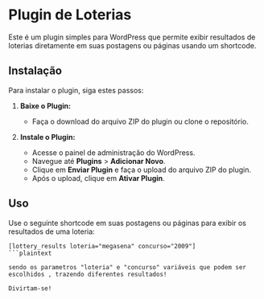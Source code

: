 # Plugin de Loterias

Este é um plugin simples para WordPress que permite exibir resultados de loterias diretamente em suas postagens ou páginas usando um shortcode.

## Instalação

Para instalar o plugin, siga estes passos:

1. **Baixe o Plugin:**
   - Faça o download do arquivo ZIP do plugin ou clone o repositório.

2. **Instale o Plugin:**
   - Acesse o painel de administração do WordPress.
   - Navegue até **Plugins** > **Adicionar Novo**.
   - Clique em **Enviar Plugin** e faça o upload do arquivo ZIP do plugin.
   - Após o upload, clique em **Ativar Plugin**.

## Uso


Use o seguinte shortcode em suas postagens ou páginas para exibir os resultados de uma loteria:

```plaintext
[lottery_results loteria="megasena" concurso="2009"]
```plaintext

sendo os parametros "loteria" e "concurso" variáveis que podem ser escolhidos , trazendo diferentes resultados!

Divirtam-se!